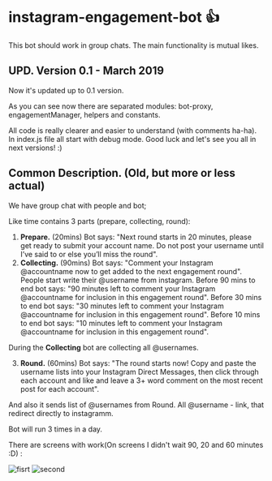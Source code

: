 # instagram-engagement-bot :+1:

This bot should work in group chats.
The main functionality is mutual likes.

## UPD. Version 0.1 - March 2019
Now it's updated up to 0.1 version. 

As you can see now there are separated modules: bot-proxy, engagementManager, helpers and constants.


All code is really clearer and easier to understand (with comments ha-ha).
In index.js file all start with debug mode. Good luck and let's see you all in next versions! :)

Common Description. (Old, but more or less actual)
--------------------

We have group chat with people and bot;

Like time contains 3 parts (prepare, collecting, round):
1) **Prepare.** (20mins) 
Bot says: "Next round starts in 20 minutes, please get ready to submit your account name. Do not post your username until I’ve said to or else you’ll miss the round".
2) **Collecting.** (90mins) 
Bot says: "Comment your Instagram @accountname now to get added to the next engagement round".
People start write their @username from instagram.
Before 90 mins to end bot says: "90 minutes left to comment your Instagram @accountname for inclusion in this engagement round".
Before 30 mins to end bot says: "30 minutes left to comment your Instagram @accountname for inclusion in this engagement round".
Before 10 mins to end bot says: "10 minutes left to comment your Instagram @accountname for inclusion in this engagement round".

During the **Collecting** bot are collecting all @usernames.

3) **Round.** (60mins) 
Bot says: "The round starts now! Copy and paste the username lists into your Instagram Direct Messages, then click through each account and like and leave a 3+ word comment on the most recent post for each account".

And also it sends list of @usernames from Round.
All @username - link, that redirect directly to instagramm.


Bot will run 3 times in a day.

There are screens with work(On screens I didn't wait 90, 20 and 60 minutes :D) :

![fisrt](https://image.ibb.co/mfb4i6/11111.png)
![second](https://image.ibb.co/nNQYAm/44444.png)
